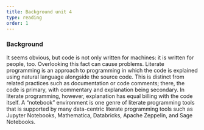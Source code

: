 ```yaml
---
title: Background unit 4 
type: reading
order: 1
---
```


### Background 
It seems obvious, but code is not only written for machines: it is written for people, too. Overlooking this fact can cause problems. Literate programming is an approach to programming in which the code is explained using natural language alongside the source code. This is distinct from related practices such as documentation or code comments; there, the code is primary, with commentary and explanation being secondary. In literate programming, however, explanation has equal billing with the code itself. A “notebook” environment is one genre of literate programming tools that is supported by many data-centric literate programming tools such as Jupyter Notebooks, Mathematica, Databricks, Apache Zeppelin, and Sage Notebooks.
